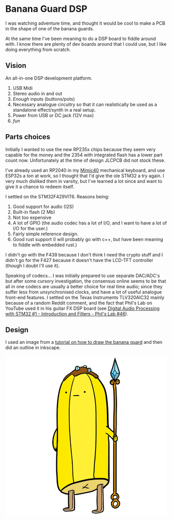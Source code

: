 # Banana Guard DSP

I was watching adventure time, and thought it would be cool to make a PCB in the shape of one of the banana guards.

At the same time I've been meaning to do a DSP board to fiddle around with.
I know there are plenty of dev boards around that I could use, but I like doing everything from scratch.

## Vision

An all-in-one DSP development platform.

1. USB Midi
2. Stereo audio in and out
3. _Enough_ inputs (buttons/pots)
4. Necessary analogue circuitry so that it can realistically be used as a standalone effect/synth in a real setup.
5. Power from USB or DC jack (12V max)
7. _fun_

## Parts choices

Initially I wanted to use the new RP235x chips because they seem very capable for the money and the 2354 with integrated flash has a lower part count now. Unfortunately at the time of design JLCPCB did not stock these.

I've already used an RP2040 in my [Mimic40](https://github.com/kevontheweb/Mimic40) mechanical keyboard, and use ESP32s a ton at work, so I thought that I'd give the ole STM32 a try again.
I very much disliked them in varsity, but I've learned a lot since and want to give it a
chance to redeem itself.

I settled on the STM32F429VIT6.
Reasons being:
1. Good support for audio (I2S)
2. Built-in flash (2 Mb)
3. Not _too_ expensive
4. A lot of GPIO (the audio codec has a lot of I/O, and I want to have a lot of I/O for the user.)
5. Fairly simple reference design.
6. Good rust support (I will probably go with c++, but have been meaning to fiddle with embedded rust.)

I didn't go with the F439 because I don't think I need the crypto stuff and I didn't go for the F427 because it doesn't
have the LCD-TFT controller (though I doubt I'll use it).

Speaking of codecs... I was initially prepared to use separate DAC/ADC's but after some cursory investigation, the consensus online seems to be that all in one codecs are usually a better choice for real time audio; since they suffer less from unsynchronised clocks, and have a lot of useful analogue front-end features.
I settled on the Texas Instruments TLV320AIC32 mainly because of a random Reddit comment, and the fact that Phil's Lab on YouTube used it in his guitar FX DSP board (see [Digital Audio Processing with STM32 \#1 - Introduction and Filters - Phil's Lab \#46](https://www.youtube.com/watch?v=VDhmVrbSpqA)).

## Design

I used an image from a [tutorial on how to draw the banana guard](https://easydraweverything.com/cartoon/banana-guard-adventure-time-drawing/) and then did an outline in inkscape.

![banana guard](./assets/banana_guard.png)




